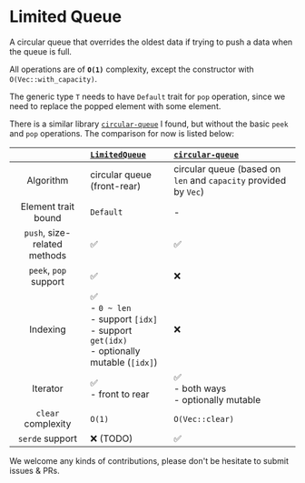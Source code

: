 # Limited Queue

A circular queue that overrides the oldest data if trying to push a data when the queue is full.

All operations are of **`O(1)`** complexity, except the constructor with `O(Vec::with_capacity)`.

The generic type `T` needs to have `Default` trait for `pop` operation, since we need to replace the popped element with some element.

There is a similar library [`circular-queue`](https://github.com/YaLTeR/circular-queue) I found, but without the basic `peek` and `pop` operations. The comparison for now is listed below:

||[`LimitedQueue`](.)| [`circular-queue`]((https://github.com/YaLTeR/circular-queue)) |
|:-:|:-|:-|
|Algorithm|circular queue (front-rear)|circular queue (based on `len` and `capacity` provided by `Vec`)|
|Element trait bound|`Default`|-|
|`push`, size-related methods|✅|✅|
|`peek`, `pop` support|✅|❌|
|Indexing|✅<br>- `0 ~ len`<br>- support `[idx]`<br>- support `get(idx)`<br>- optionally mutable (`[idx]`)|❌|
|Iterator|✅<br>- front to rear|✅<br>- both ways<br>- optionally mutable|
|`clear` complexity|`O(1)`|`O(Vec::clear)`|
|`serde` support|❌ (TODO)|✅|

We welcome any kinds of contributions, please don't be hesitate to submit issues & PRs.